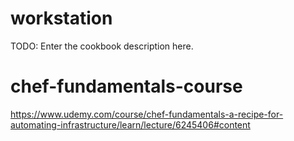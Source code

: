 # workstation
TODO: Enter the cookbook description here.
# chef-fundamentals-course
https://www.udemy.com/course/chef-fundamentals-a-recipe-for-automating-infrastructure/learn/lecture/6245406#content


